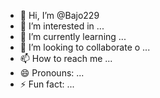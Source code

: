 - 👋 Hi, I’m @Bajo229
- 👀 I’m interested in ...
- 🌱 I’m currently learning ...
- 💞️ I’m looking to collaborate o ...
- 📫 How to reach me ...
- 😄 Pronouns: ...
- ⚡ Fun fact: ...

<!---
Bajo229/Bajo229 is a ✨ special ✨ repository because its `README.md` (this file) appears on your GitHub profile.
You can click the Preview link to take a look at your changes.
--->
